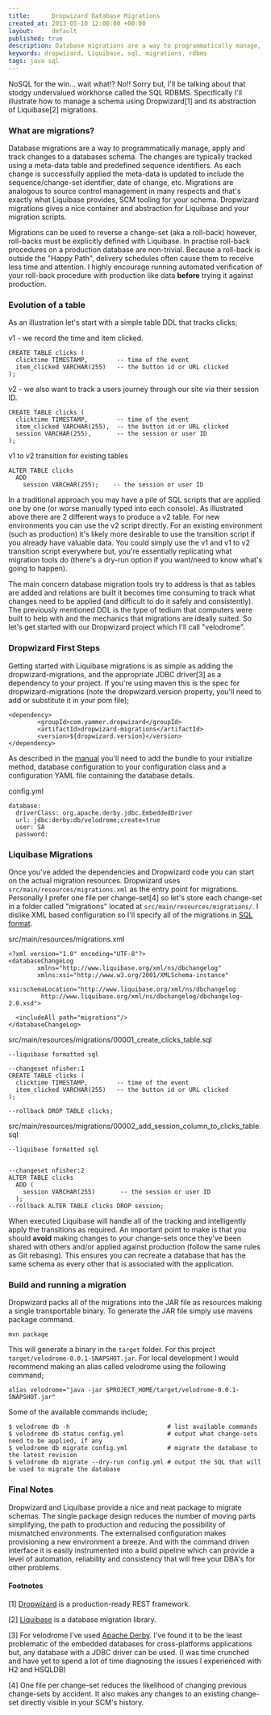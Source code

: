 ```yaml
---
title:      Dropwizard Database Migrations
created_at: 2013-05-10 12:00:00 +00:00
layout:     default
published: true
description: Database migrations are a way to programmatically manage, apply and track changes to a databases schema.
keywords: dropwizard, Liquibase, sql, migrations, rdbms
tags: java sql
---
```


NoSQL for the win... wait what!? No!! Sorry but, I'll be talking about that stodgy undervalued workhorse called the SQL RDBMS. Specifically I'll illustrate how to manage a schema using Dropwizard[1] and its abstraction of Liquibase[2] migrations.

### What are migrations?

Database migrations are a way to programmatically manage, apply and track changes to a databases schema. The changes are typically tracked using a meta-data table and predefined sequence identifiers. As each change is successfully applied the meta-data is updated to include the sequence/change-set identifier, date of change, etc. Migrations are analogous to source control management in many respects and that's exactly what Liquibase provides, SCM tooling for your schema. Dropwizard migrations gives a nice container and abstraction for Liquibase and your migration scripts.

Migrations can be used to reverse a change-set (aka a roll-back) however, roll-backs must be explicitly defined with Liquibase. In practise roll-back procedures on a production database are non-trivial. Because a roll-back is outside the "Happy Path", delivery schedules often cause them to receive less time and attention. I highly encourage running automated verification of your roll-back procedure with production like data **before** trying it against production.

### Evolution of a table

As an illustration let's start with a simple table DDL that tracks clicks;

v1 - we record the time and item clicked.

    CREATE TABLE clicks (
      clicktime TIMESTAMP,        -- time of the event
      item_clicked VARCHAR(255)   -- the button id or URL clicked
    );

v2 - we also want to track a users journey through our site via their session ID.

    CREATE TABLE clicks (
      clicktime TIMESTAMP,        -- time of the event
      item_clicked VARCHAR(255),  -- the button id or URL clicked 
      session VARCHAR(255),       -- the session or user ID
    );

v1 to v2 transition for existing tables

    ALTER TABLE clicks 
      ADD 
        session VARCHAR(255);    -- the session or user ID

In a traditional approach you may have a pile of SQL scripts that are applied one by one (or worse manually typed into each console). As illustrated above there are 2 different ways to produce a v2 table. For new environments you can use the v2 script directly. For an existing environment (such as production) it's likely more desirable to use the transition script if you already have valuable data. You could simply use the v1 and v1 to v2 transition script everywhere but, you're essentially replicating what migration tools do (there's a dry-run option if you want/need to know what's going to happen).

The main concern database migration tools try to address is that as tables are added and relations are built it becomes time consuming to track what changes need to be applied (and difficult to do it safely and consistently). The previously mentioned DDL is the type of tedium that computers were built to help with and the mechanics that migrations are ideally suited. So let's get started with our Dropwizard project which I'll call "velodrome".

### Dropwizard First Steps

Getting started with Liquibase migrations is as simple as adding the dropwizard-migrations, and the appropriate JDBC driver[3] as a dependency to your project. If you're using maven this is the spec for dropwizard-migrations (note the dropwizard.version property, you'll need to add or substitute it in your pom file);

    <dependency>
            <groupId>com.yammer.dropwizard</groupId>
            <artifactId>dropwizard-migrations</artifactId>
            <version>${dropwizard.version}</version>
    </dependency>

As described in the [manual](http://dropwizard.codahale.com/manual/migrations/) you'll need to add the bundle to your initialize method, database configuration to your configuration class and a configuration YAML file containing the database details.

config.yml

    database:
      driverClass: org.apache.derby.jdbc.EmbeddedDriver
      url: jdbc:derby:db/velodrome;create=true
      user: SA
      password:

### Liquibase Migrations

Once you've added the dependencies and Dropwizard code you can start on the actual migration resources. Dropwizard uses `src/main/resources/migrations.xml` as the entry point for migrations. Personally I prefer one file per change-set[4] so let's store each change-set in a folder called "migrations" located at `src/main/resources/migrations/`. I dislike XML based configuration so I'll specify all of the migrations in [SQL format](http://www.liquibase.org/documentation/sql_format.html).

src/main/resources/migrations.xml

    <?xml version="1.0" encoding="UTF-8"?>
    <databaseChangeLog
            xmlns="http://www.liquibase.org/xml/ns/dbchangelog"
            xmlns:xsi="http://www.w3.org/2001/XMLSchema-instance"
            xsi:schemaLocation="http://www.liquibase.org/xml/ns/dbchangelog
             http://www.liquibase.org/xml/ns/dbchangelog/dbchangelog-2.0.xsd">

      <includeAll path="migrations"/>
    </databaseChangeLog>

src/main/resources/migrations/00001\_create\_clicks\_table.sql

    --liquibase formatted sql

    --changeset nfisher:1
    CREATE TABLE clicks (
      clicktime TIMESTAMP,        -- time of the event
      item_clicked VARCHAR(255)   -- the button id or URL clicked
    );

    --rollback DROP TABLE clicks;

src/main/resources/migrations/00002\_add\_session\_column\_to\_clicks\_table.sql

    --liquibase formatted sql


    --changeset nfisher:2
    ALTER TABLE clicks 
      ADD (
        session VARCHAR(255)       -- the session or user ID
      );
    --rollback ALTER TABLE clicks DROP session;

When executed Liquibase will handle all of the tracking and intelligently apply the transitions as required. An important point to make is that you should **avoid** making changes to your change-sets once they've been shared with others and/or applied against production (follow the same rules as Git rebasing). This ensures you can recreate a database that has the same schema as every other that is associated with the application.

### Build and running a migration

Dropwizard packs all of the migrations into the JAR file as resources making a single transportable binary. To generate the JAR file simply use mavens package command.

    mvn package

This will generate a binary in the `target` folder. For this project `target/velodrome-0.0.1-SNAPSHOT.jar`. For local development I would recommend making an alias called velodrome using the following command;

    alias velodrome="java -jar $PROJECT_HOME/target/velodrome-0.0.1-SNAPSHOT.jar"

Some of the available commands include;

    $ velodrome db -h                           # list available commands
    $ velodrome db status config.yml            # output what change-sets need to be applied, if any
    $ velodrome db migrate config.yml           # migrate the database to the latest revision
    $ velodrome db migrate --dry-run config.yml # output the SQL that will be used to migrate the database

### Final Notes

Dropwizard and Liquibase provide a nice and neat package to migrate schemas. The single package design reduces the number of moving parts simplifying, the path to production and reducing the possibility of mismatched environments. The externalised configuration makes provisioning a new environment a breeze. And with the command driven interface it is easily instrumented into a build pipeline which can provide a level of automation, reliability and consistency that will free your DBA's for other problems.

#### Footnotes

[1] [Dropwizard](http://dropwizard.codahale.com) is a production-ready REST framework.

[2] [Liquibase](http://www.liquibase.org) is a database migration library.

[3] For velodrome I've used [Apache Derby](http://db.apache.org/derby/). I've found it to be the least problematic of the embedded databases for cross-platforms applications but, any database with a JDBC driver can be used. (I was time crunched and have yet to spend a lot of time diagnosing the issues I experienced with H2 and HSQLDB)

[4] One file per change-set reduces the likelihood of changing previous change-sets by accident. It also makes any changes to an existing change-set directly visible in your SCM's history.
